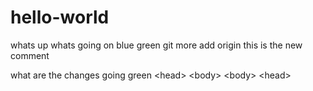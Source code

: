 # hello-world
whats up whats going on
blue green
git more add origin
this is the new comment
<head>
  
what are the  changes going green <head>
<head\>
<body\>
<body\>
<head\>